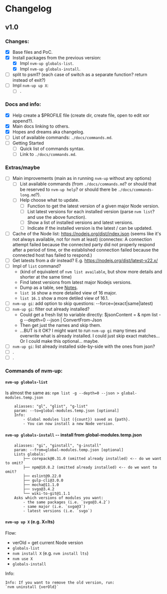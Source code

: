 # Changelog

## v1.0

### Changes:
- [x] Base files and PoC.
- [x] Install packages from the previous version:
	- [x] Impl `nvm-up globals-list`.
	- [x] Impl `nvm-up globals-install`.
- [ ] split to psm1? (each case of switch as a separate function? return instead of exit?)
- [ ] Impl `nvm-up up X`:
	- [ ] .

### Docs and info:
- [x] Help create a $PROFILE file (create dir, create file, open to edit xor append?).
- [x] Main docs linking to others.
- [x] Hopes and dreams aka changelog.
- [ ] List of available commands: `./docs/commands.md`.
- [ ] Getting Started
	- [ ] Quick list of commands syntax.
	- [ ] Link to `./docs/commands.md`.

### Extras/maybe
- [ ] Main improvements (main as in running `nvm-up` without any options)
	- [ ] List available commands (from `./docs/commands.md`? or should that be reserved to `nvm-up help`? or should there be `./docs/commands-long.md`?).
	- [ ] Help choose what to update.
		- [ ] Function to get the latest version of a given major Node version.
		- [ ] List latest versions for each installed version (parse `nvm list`? and use the above function).
		- [ ] Show a list of installed versions and latest versions.
		- [ ] Indicate if the installed version is the latest / can be updated.
- [ ] Cache of the Node list: https://nodejs.org/dist/index.json
	(seems like it's not always available, not for nvm at least)
	(connectex: A connection attempt failed because the connected party did not properly respond after a period of time, or the established connection failed because the connected host has failed to respond.)
- [ ] Get latests from a dir instead? E.g. https://nodejs.org/dist/latest-v22.x/
- [ ] Impl of `list` command?
	- (kind of equivalent of `nvm list available`, but show more details and shorter at the same time)
	- Find latest versions from latest major Nodejs versions.
	- Dump as a table, see [Notes](./notes.md#node-versions).
	- `list 16` show a more detailed view of 16 major.
	- `list 16.1` show a more detiled view of 16.1.
- [ ] `nvm-up gi`: add option to skip questions: --force=(exact|same|latest)
- [ ] `nvm-up gi`: filter out already installed?
	- Could get a fresh list to variable directly:
		$jsonContent = & npm list -g --depth=0 --json | ConvertFrom-Json
	- Then get just the names and skip them.
	- ...BUT is it OK?
		I might want to run `nvm-up gi` many times and overwrite what is already installed.
		I could just skip exact matches...
		Or I could make this optional... maybe.
- [ ] `nvm-up gi`: list already installed side-by-side with the ones from json?
- [ ] .
- [ ] .

### Commands of nvm-up:

#### `nvm-up globals-list`
Is almost the same as: `npm list -g --depth=0 --json > global-modules.temp.json`
```
	aliasses: "gl", "glist", "g-list"
	param: --to=global-modules.temp.json [optional]
	Info:
		- Global modules list ({count}) saved as {path}.
		- You can now install a new Node version.
```

#### `nvm-up globals-install` -- install from global-modules.temp.json
```
	aliasses: "gi", "ginstall", "g-install"
	param: --from=global-modules.temp.json [optional]
	Lists globals:
		├── corepack@0.31.0 (omitted already installed) <-- do we want to omit?
		├── npm@10.8.2 (omitted already installed) <-- do we want to omit?
		├── eslint@9.22.0
		├── gulp-cli@3.0.0
		├── mocha@11.1.0
		├── svgo@3.4.2
		└── wiki-to-git@1.1.1
	Asks which versions of modules you want:
		- the same packages (i.e. `svgo@3.4.2`)
		- same major (i.e. `svgo@3`)
		- latest versions (i.e. `svgo`)
```

#### `nvm-up up X` (e.g. X=lts)

Flow:
- verOld = get current Node version
- `globals-list`
- `nvm install X` (e.g. `nvm install lts`)
- `nvm use X`
- `globals-install`

Info:
```
Info: If you want to remove the old version, run:
`nvm uninstall {verOld}`
```